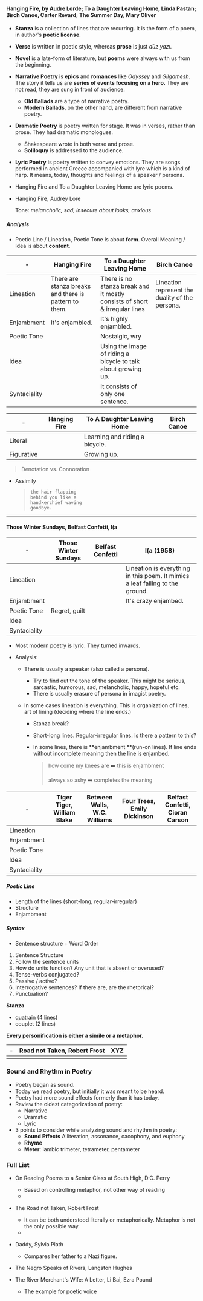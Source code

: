 #### Hanging Fire, by Audre Lorde; To a Daughter Leaving Home, Linda Pastan; Birch Canoe, Carter Revard; The Summer Day, Mary Oliver

- **Stanza** is a collection of lines that are recurring. It is the form of a poem, in author's **poetic license**.
- **Verse** is written in poetic style, whereas **prose** is just _düz yazı_.
- **Novel** is a late-form of literature, but **poems** were always with us from the beginning.
- **Narrative Poetry** is **epics** and **romances** like _Odyssey_ and _Gilgamesh_. The story it tells us are **series of events focusing on a hero.** They are not read, they are sung in front of audience.
  - **Old Ballads** are a type of narrative poetry.
  - **Modern Ballads**, on the other hand, are different from narrative poetry.
- **Dramatic Poetry** is poetry written for stage. It was in verses, rather than prose. They had dramatic monologues.
  - Shakespeare wrote in both verse and prose.
  - **Soliloquy** is addressed to the audience.

- **Lyric Poetry** is poetry written to convey emotions. They are songs performed in ancient Greece accompanied with lyre which is a kind of harp. It means, today, thoughts and feelings of a speaker / persona.

- Hanging Fire and To a Daughter Leaving Home are lyric poems.

- Hanging Fire, Audrey Lore

  Tone: *melancholic, sad, insecure about looks, anxious*

##### Analysis

- Poetic Line / Lineation, Poetic Tone is about **form**. Overall Meaning / Idea is about **content**.

| -            | Hanging Fire                                          | To a Daughter Leaving Home                                   | Birch Canoe                                     |
| ------------ | ----------------------------------------------------- | ------------------------------------------------------------ | ----------------------------------------------- |
| Lineation    | There are stanza breaks and there is pattern to them. | There is no stanza break and it mostly consists of short & irregular lines | Lineation represent the duality of the persona. |
| Enjambment   | It's enjambled.                                       | It's highly enjambled.                                       |                                                 |
| Poetic Tone  |                                                       | Nostalgic, wry                                               |                                                 |
| Idea         |                                                       | Using the image of riding a bicycle to talk about growing up. |                                                 |
| Syntaciality |                                                       | It consists of only one sentence.                            |                                                 |

| -          | Hanging Fire | To A Daughter Leaving Home     | Birch Canoe |
| ---------- | ------------ | ------------------------------ | ----------- |
| Literal    |              | Learning and riding a bicycle. |             |
| Figurative |              | Growing up.                    |             |

>  Denotation vs. Connotation

- Assimily

  > ```
  > the hair flapping
  > behind you like a
  > handkerchief waving
  > goodbye.
  > ```

---

#### Those Winter Sundays, Belfast Confetti, l(a

| -            | Those Winter Sundays | Belfast Confetti | l(a (1958)                                                   |
| ------------ | -------------------- | ---------------- | ------------------------------------------------------------ |
| Lineation    |                      |                  | Lineation is everything in this poem. It mimics a leaf falling to the ground. |
| Enjambment   |                      |                  | It's crazy enjambed.                                         |
| Poetic Tone  | Regret, guilt        |                  |                                                              |
| Idea         |                      |                  |                                                              |
| Syntaciality |                      |                  |                                                              |



- Most modern poetry is lyric. They turned inwards. 

- Analysis:

  - There is usually a speaker (also called a persona). 
    - Try to find out the tone of the speaker. This might be serious, sarcastic, humorous, sad, melancholic, happy, hopeful etc.
    - There is usually erasure of persona in imagist poetry.

  - In some cases lineation is everything. This is organization of lines, art of lining (deciding where the line ends.)

    - Stanza break?

    - Short-long lines. Regular-irregular lines. Is there a pattern to this?

    - In some lines, there is **enjambment **(run-on lines). If line ends without incomplete meaning then the line is enjambed.

      > how come my knees are	:arrow_right: this is enjambment
      >
      > always so ashy 			:arrow_right: completes the meaning

| -            | Tiger Tiger, William Blake | Between Walls, W.C. Williams | Four Trees, Emily Dickinson | Belfast Confetti, Cioran Carson |
| ------------ | -------------------------- | ---------------------------- | --------------------------- | ------------------------------- |
| Lineation    |                            |                              |                             |                                 |
| Enjambment   |                            |                              |                             |                                 |
| Poetic Tone  |                            |                              |                             |                                 |
| Idea         |                            |                              |                             |                                 |
| Syntaciality |                            |                              |                             |                                 |

##### Poetic Line

- Length of the lines (short-long, regular-irregular)
- Structure
- Enjambment

##### Syntax

- Sentence structure + Word Order

1. Sentence Structure
2. Follow the sentence units
3. How do units function? Any unit that is absent or overused?
4. Tense-verbs conjugated?
5. Passive / active?
6. Interrogative sentences? If there are, are the rhetorical?
7. Punctuation?

**Stanza**

- quatrain (4 lines)
- couplet (2 lines)

**Every personification is either a simile or a metaphor.**

| -    | Road not Taken, Robert Frost | XYZ  |
| ---- | ---------------------------- | ---- |
|      |                              |      |

### Sound and Rhythm in Poetry

- Poetry began as sound.
- Today we read poetry, but initially it was meant to be heard.
- Poetry had more sound effects formerly than it has today.
- Review the oldest categorization of poetry:
  - Narrative
  - Dramatic
  - Lyric
- 3 points to consider while analyzing sound and rhythm in poetry:
  - **Sound Effects** Alliteration, assonance, cacophony, and euphony
  - **Rhyme**
  - **Meter**: iambic trimeter, tetrameter, pentameter



### Full List

- On Reading Poems to a Senior Class at South High, D.C. Perry
  - Based on controlling metaphor, not other way of reading
  - 

- The Road not Taken, Robert Frost
  - It can be both understood literally or metaphorically. Metaphor is not the only possible way.
  - 

- Daddy, Sylvia Plath
  - Compares her father to a Nazi figure.

- The Negro Speaks of Rivers, Langston Hughes
- The River Merchant's Wife: A Letter, Li Bai, Ezra Pound
  - The example for poetic voice